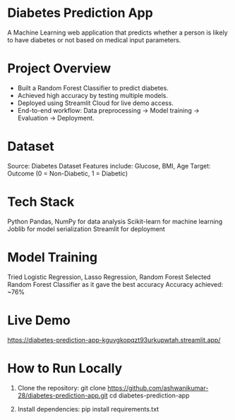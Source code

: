 # Diabetes Prediction App
A Machine Learning web application that predicts whether a person is likely to have diabetes or not based on medical input parameters.

# Project Overview
- Built a Random Forest Classifier to predict diabetes.
- Achieved high accuracy by testing multiple models.
- Deployed using Streamlit Cloud for live demo access.
- End-to-end workflow: Data preprocessing → Model training → Evaluation → Deployment.

# Dataset
Source: Diabetes Dataset
Features include: Glucose, BMI, Age
Target: Outcome (0 = Non-Diabetic, 1 = Diabetic)

# Tech Stack
Python
Pandas, NumPy for data analysis
Scikit-learn for machine learning
Joblib for model serialization
Streamlit for deployment

# Model Training
Tried Logistic Regression, Lasso Regression, Random Forest
Selected Random Forest Classifier as it gave the best accuracy
Accuracy achieved: ~76% 

# Live Demo

https://diabetes-prediction-app-kguvgkopqzt93urkupwtah.streamlit.app/

# How to Run Locally

1. Clone the repository:
git clone https://github.com/ashwanikumar-28/diabetes-prediction-app.git
cd diabetes-prediction-app

2. Install dependencies:
pip install requirements.txt

      
